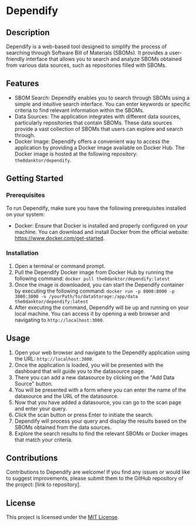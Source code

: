 # Dependify

## Description
Dependify is a web-based tool designed to simplify the process of searching through Software Bill of Materials (SBOMs). It provides a user-friendly interface that allows you to search and analyze SBOMs obtained from various data sources, such as repositories filled with SBOMs.

## Features
- SBOM Search: Dependify enables you to search through SBOMs using a simple and intuitive search interface. You can enter keywords or specific criteria to find relevant information within the SBOMs.
- Data Sources: The application integrates with different data sources, particularly repositories that contain SBOMs. These data sources provide a vast collection of SBOMs that users can explore and search through.
- Docker Image: Dependify offers a convenient way to access the application by providing a Docker image available on Docker Hub. The Docker image is hosted at the following repository: `the0danktor/dependify`.

## Getting Started

### Prerequisites
To run Dependify, make sure you have the following prerequisites installed on your system:
- Docker: Ensure that Docker is installed and properly configured on your machine. You can download and install Docker from the official website: https://www.docker.com/get-started.

### Installation
1. Open a terminal or command prompt.
2. Pull the Dependify Docker image from Docker Hub by running the following command:
`docker pull the0danktor/dependify:latest`
3. Once the image is downloaded, you can start the Dependify container by executing the following command:
`docker run -p 8000:8000 -p 3000:3000 -v /yourPath/to/dataStorage:/app/data the0danktor/dependify:latest`
4. After executing the command, Dependify will be up and running on your local machine. You can access it by opening a web browser and navigating to `http://localhost:3000`.

## Usage
1. Open your web browser and navigate to the Dependify application using the URL: `http://localhost:3000`.
2. Once the application is loaded, you will be presented with the dashboard that will guide you to the datasource page.
3. There you can add a new datasource by clicking on the "Add Data Source" button.
4. You will be presented with a form where you can enter the name of the datasource and the URL of the datasource.
5. Now that you have added a datasource, you can go to the scan page and enter your query.
6. Click the scan button or press Enter to initiate the search.
7. Dependify will process your query and display the results based on the SBOMs obtained from the data sources.
8. Explore the search results to find the relevant SBOMs or Docker images that match your criteria.

## Contributions
Contributions to Dependify are welcome! If you find any issues or would like to suggest improvements, please submit them to the GitHub repository of the project: [link to repository].

## License
This project is licensed under the [MIT License](https://opensource.org/licenses/MIT).


